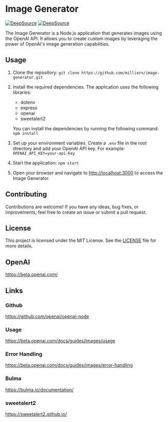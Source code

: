 # Image Generator

[![DeepSource](https://deepsource.io/gh/milliorn/image-generator.svg/?label=active+issues&show_trend=true&token=AqQyVjox9lZJb5Wb6uNZMlIS)](https://deepsource.io/gh/milliorn/image-generator/?ref=repository-badge)
[![DeepSource](https://deepsource.io/gh/milliorn/image-generator.svg/?label=resolved+issues&show_trend=true&token=AqQyVjox9lZJb5Wb6uNZMlIS)](https://deepsource.io/gh/milliorn/image-generator/?ref=repository-badge)

The Image Generator is a Node.js application that generates images using the OpenAI API. It allows you to create custom images by leveraging the power of OpenAI's image generation capabilities.

## Usage

1. Clone the repository: `git clone https://github.com/milliorn/image-generator.git`

2. Install the required dependencies. The application uses the following libraries:

   - dotenv
   - express
   - openai
   - sweetalert2
   
   You can install the dependencies by running the following command: `npm install`
3. Set up your environment variables. Create a `.env` file in the root directory and add your OpenAI API key. For example: `OPENAI_API_KEY=your-api-key`
4. Start the application: `npm start`
5. Open your browser and navigate to [http://localhost:3000](http://localhost:3000) to access the Image Generator.

## Contributing

Contributions are welcome! If you have any ideas, bug fixes, or improvements, feel free to create an issue or submit a pull request.

## License

This project is licensed under the MIT License. See the [LICENSE](LICENSE) file for more details.

## OpenAI

<https://beta.openai.com/>

## Links

### Github

<https://github.com/openai/openai-node>

### Usage

<https://beta.openai.com/docs/guides/images/usage>

### Error Handling

<https://beta.openai.com/docs/guides/images/error-handling>

### Bulma

<https://bulma.io/documentation/>

### sweetalert2

<https://sweetalert2.github.io/>
